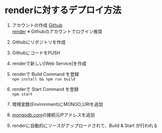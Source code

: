 # renderに対するデプロイ方法
1. アカウントの作成
[Github](https://github.com/)  
[render](https://render.com/) ※ Githubのアカウントでログイン推奨

2. Githubにリポジトリを作成
3. GithubにコードをPUSH
4. renderで新しい[Web Service]を作成
5. renderで Build Command を登録  
   ```npm install && npm run build```
6. renderで Start Command を登録  
   ```npm start```
7. 環境変数(Environment)にMONGO_URIを追加
8. [mongodb.com](https://mongodb.com/)の接続元IPアドレスを追加

9. renderに自動的にソースがアップロードされて、Build & Start が行われる